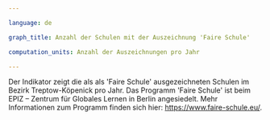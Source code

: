 ```yaml
---

language: de   

graph_title: Anzahl der Schulen mit der Auszeichnung 'Faire Schule'

computation_units: Anzahl der Auszeichnungen pro Jahr

---
```


Der Indikator zeigt die als als 'Faire Schule' ausgezeichneten Schulen im Bezirk Treptow-Köpenick pro Jahr. Das Programm 'Faire Schule' ist beim EPIZ – Zentrum für Globales Lernen in Berlin angesiedelt. Mehr Informationen zum Programm finden sich hier: <a href="https://www.faire-schule.eu/">https://www.faire-schule.eu/</a>.


